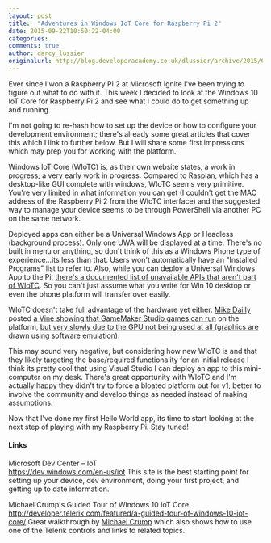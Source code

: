 ```yaml
---
layout: post
title:  "Adventures in Windows IoT Core for Raspberry Pi 2"
date: 2015-09-22T10:50:22-04:00
categories:
comments: true
author: darcy_lussier
originalurl: http://blog.developeracademy.co.uk/dlussier/archive/2015/09/20/166942.aspx
---
```


Ever since I won a Raspberry Pi 2 at Microsoft Ignite I've been trying to figure out what to do with it. This week I decided to look at the Windows 10 IoT Core for Raspberry Pi 2 and see what I could do to get something up and running.

I'm not going to re-hash how to set up the device or how to configure your development environment; there's already some great articles that cover this which I link to further below. But I will share some first impressions which may prep you for working with the platform.

Windows IoT Core (WIoTC) is, as their own website states, a work in progress; a very early work in progress. Compared to Raspian, which has a desktop-like GUI complete with windows, WIoTC seems very primitive. You're very limited in what information you can get (I couldn't get the MAC address of the Raspberry Pi 2 from the WIoTC interface) and the suggested way to manage your device seems to be through PowerShell via another PC on the same network.

Deployed apps can either be a Universal Windows App or Headless (background process). Only one UWA will be displayed at a time. There's no built in menu or anything, so don't think of this as a Windows Phone type of experience…its less than that. Users won't automatically have an "Installed Programs" list to refer to. Also, while you can deploy a Universal Windows App to the Pi, [there's a documented list of unavailable APIs that aren't part of WIoTC][1]. So you can't just assume what you write for Win 10 desktop or even the phone platform will transfer over easily.

WIoTC doesn't take full advantage of the hardware yet either. [Mike Dailly][2] posted [a Vine showing that GameMaker Studio games can run][3] on the platform, [but very slowly due to the GPU not being used at all (graphics are drawn using software emulation][4]).

This may sound very negative, but considering how new WIoTC is and that they likely targeting the base/required functionality for an initial release I think its pretty cool that using Visual Studio I can deploy an app to this mini-computer on my desk. There's great opportunity with WIoTC and I'm actually happy they didn't try to force a bloated platform out for v1; better to involve the community and develop things as needed instead of making assumptions.

Now that I've done my first Hello World app, its time to start looking at the next step of playing with my Raspberry Pi. Stay tuned!

#### Links
Microsoft Dev Center – IoT   
<https://dev.windows.com/en-us/iot>
This site is the best starting point for setting up your device, dev environment, doing your first project, and getting up to date information.

Michael Crump's Guided Tour of Windows 10 IoT Core   
<http://developer.telerik.com/featured/a-guided-tour-of-windows-10-iot-core/>
Great walkthrough by [Michael Crump][5] which also shows how to use one of the Telerik controls and links to related topics.

[1]: http://ms-iot.github.io/content/en-US/win10/UnavailableApis.htm
[2]: https://twitter.com/mdf200
[3]: https://vine.co/v/eDu3FF5Prdr
[4]: https://connect.microsoft.com/windowsembeddedIoT/Feedback/Details/1505683
[5]: https://twitter.com/mbcrump